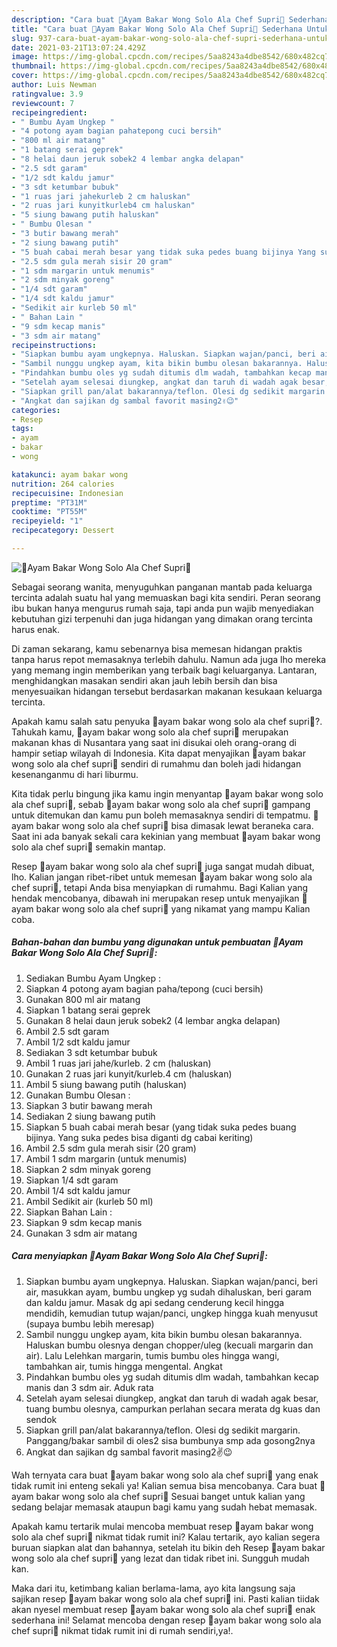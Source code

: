 ```yaml
---
description: "Cara buat 🍗Ayam Bakar Wong Solo Ala Chef Supri🍗 Sederhana Untuk Jualan"
title: "Cara buat 🍗Ayam Bakar Wong Solo Ala Chef Supri🍗 Sederhana Untuk Jualan"
slug: 937-cara-buat-ayam-bakar-wong-solo-ala-chef-supri-sederhana-untuk-jualan
date: 2021-03-21T13:07:24.429Z
image: https://img-global.cpcdn.com/recipes/5aa8243a4dbe8542/680x482cq70/🍗ayam-bakar-wong-solo-ala-chef-supri🍗-foto-resep-utama.jpg
thumbnail: https://img-global.cpcdn.com/recipes/5aa8243a4dbe8542/680x482cq70/🍗ayam-bakar-wong-solo-ala-chef-supri🍗-foto-resep-utama.jpg
cover: https://img-global.cpcdn.com/recipes/5aa8243a4dbe8542/680x482cq70/🍗ayam-bakar-wong-solo-ala-chef-supri🍗-foto-resep-utama.jpg
author: Luis Newman
ratingvalue: 3.9
reviewcount: 7
recipeingredient:
- " Bumbu Ayam Ungkep "
- "4 potong ayam bagian pahatepong cuci bersih"
- "800 ml air matang"
- "1 batang serai geprek"
- "8 helai daun jeruk sobek2 4 lembar angka delapan"
- "2.5 sdt garam"
- "1/2 sdt kaldu jamur"
- "3 sdt ketumbar bubuk"
- "1 ruas jari jahekurleb 2 cm haluskan"
- "2 ruas jari kunyitkurleb4 cm haluskan"
- "5 siung bawang putih haluskan"
- " Bumbu Olesan "
- "3 butir bawang merah"
- "2 siung bawang putih"
- "5 buah cabai merah besar yang tidak suka pedes buang bijinya Yang suka pedes bisa diganti dg cabai keriting"
- "2.5 sdm gula merah sisir 20 gram"
- "1 sdm margarin untuk menumis"
- "2 sdm minyak goreng"
- "1/4 sdt garam"
- "1/4 sdt kaldu jamur"
- "Sedikit air kurleb 50 ml"
- " Bahan Lain "
- "9 sdm kecap manis"
- "3 sdm air matang"
recipeinstructions:
- "Siapkan bumbu ayam ungkepnya. Haluskan. Siapkan wajan/panci, beri air, masukkan ayam, bumbu ungkep yg sudah dihaluskan, beri garam dan kaldu jamur. Masak dg api sedang cenderung kecil hingga mendidih, kemudian tutup wajan/panci, ungkep hingga kuah menyusut (supaya bumbu lebih meresap)"
- "Sambil nunggu ungkep ayam, kita bikin bumbu olesan bakarannya. Haluskan bumbu olesnya dengan chopper/uleg (kecuali margarin dan air). Lalu Lelehkan margarin, tumis bumbu oles hingga wangi, tambahkan air, tumis hingga mengental. Angkat"
- "Pindahkan bumbu oles yg sudah ditumis dlm wadah, tambahkan kecap manis dan 3 sdm air. Aduk rata"
- "Setelah ayam selesai diungkep, angkat dan taruh di wadah agak besar, tuang bumbu olesnya, campurkan perlahan secara merata dg kuas dan sendok"
- "Siapkan grill pan/alat bakarannya/teflon. Olesi dg sedikit margarin. Panggang/bakar sambil di oles2 sisa bumbunya smp ada gosong2nya"
- "Angkat dan sajikan dg sambal favorit masing2✌😉"
categories:
- Resep
tags:
- ayam
- bakar
- wong

katakunci: ayam bakar wong 
nutrition: 264 calories
recipecuisine: Indonesian
preptime: "PT31M"
cooktime: "PT55M"
recipeyield: "1"
recipecategory: Dessert

---
```



![🍗Ayam Bakar Wong Solo Ala Chef Supri🍗](https://img-global.cpcdn.com/recipes/5aa8243a4dbe8542/680x482cq70/🍗ayam-bakar-wong-solo-ala-chef-supri🍗-foto-resep-utama.jpg)

Sebagai seorang wanita, menyuguhkan panganan mantab pada keluarga tercinta adalah suatu hal yang memuaskan bagi kita sendiri. Peran seorang ibu bukan hanya mengurus rumah saja, tapi anda pun wajib menyediakan kebutuhan gizi terpenuhi dan juga hidangan yang dimakan orang tercinta harus enak.

Di zaman  sekarang, kamu sebenarnya bisa memesan hidangan praktis tanpa harus repot memasaknya terlebih dahulu. Namun ada juga lho mereka yang memang ingin memberikan yang terbaik bagi keluarganya. Lantaran, menghidangkan masakan sendiri akan jauh lebih bersih dan bisa menyesuaikan hidangan tersebut berdasarkan makanan kesukaan keluarga tercinta. 



Apakah kamu salah satu penyuka 🍗ayam bakar wong solo ala chef supri🍗?. Tahukah kamu, 🍗ayam bakar wong solo ala chef supri🍗 merupakan makanan khas di Nusantara yang saat ini disukai oleh orang-orang di hampir setiap wilayah di Indonesia. Kita dapat menyajikan 🍗ayam bakar wong solo ala chef supri🍗 sendiri di rumahmu dan boleh jadi hidangan kesenanganmu di hari liburmu.

Kita tidak perlu bingung jika kamu ingin menyantap 🍗ayam bakar wong solo ala chef supri🍗, sebab 🍗ayam bakar wong solo ala chef supri🍗 gampang untuk ditemukan dan kamu pun boleh memasaknya sendiri di tempatmu. 🍗ayam bakar wong solo ala chef supri🍗 bisa dimasak lewat beraneka cara. Saat ini ada banyak sekali cara kekinian yang membuat 🍗ayam bakar wong solo ala chef supri🍗 semakin mantap.

Resep 🍗ayam bakar wong solo ala chef supri🍗 juga sangat mudah dibuat, lho. Kalian jangan ribet-ribet untuk memesan 🍗ayam bakar wong solo ala chef supri🍗, tetapi Anda bisa menyiapkan di rumahmu. Bagi Kalian yang hendak mencobanya, dibawah ini merupakan resep untuk menyajikan 🍗ayam bakar wong solo ala chef supri🍗 yang nikamat yang mampu Kalian coba.

<!--inarticleads1-->

##### Bahan-bahan dan bumbu yang digunakan untuk pembuatan 🍗Ayam Bakar Wong Solo Ala Chef Supri🍗:

1. Sediakan  Bumbu Ayam Ungkep :
1. Siapkan 4 potong ayam bagian paha/tepong (cuci bersih)
1. Gunakan 800 ml air matang
1. Siapkan 1 batang serai geprek
1. Gunakan 8 helai daun jeruk sobek2 (4 lembar angka delapan)
1. Ambil 2.5 sdt garam
1. Ambil 1/2 sdt kaldu jamur
1. Sediakan 3 sdt ketumbar bubuk
1. Ambil 1 ruas jari jahe/kurleb. 2 cm (haluskan)
1. Gunakan 2 ruas jari kunyit/kurleb.4 cm (haluskan)
1. Ambil 5 siung bawang putih (haluskan)
1. Gunakan  Bumbu Olesan :
1. Siapkan 3 butir bawang merah
1. Sediakan 2 siung bawang putih
1. Siapkan 5 buah cabai merah besar (yang tidak suka pedes buang bijinya. Yang suka pedes bisa diganti dg cabai keriting)
1. Ambil 2.5 sdm gula merah sisir (20 gram)
1. Ambil 1 sdm margarin (untuk menumis)
1. Siapkan 2 sdm minyak goreng
1. Siapkan 1/4 sdt garam
1. Ambil 1/4 sdt kaldu jamur
1. Ambil Sedikit air (kurleb 50 ml)
1. Siapkan  Bahan Lain :
1. Siapkan 9 sdm kecap manis
1. Gunakan 3 sdm air matang




<!--inarticleads2-->

##### Cara menyiapkan 🍗Ayam Bakar Wong Solo Ala Chef Supri🍗:

1. Siapkan bumbu ayam ungkepnya. Haluskan. Siapkan wajan/panci, beri air, masukkan ayam, bumbu ungkep yg sudah dihaluskan, beri garam dan kaldu jamur. Masak dg api sedang cenderung kecil hingga mendidih, kemudian tutup wajan/panci, ungkep hingga kuah menyusut (supaya bumbu lebih meresap)
1. Sambil nunggu ungkep ayam, kita bikin bumbu olesan bakarannya. Haluskan bumbu olesnya dengan chopper/uleg (kecuali margarin dan air). Lalu Lelehkan margarin, tumis bumbu oles hingga wangi, tambahkan air, tumis hingga mengental. Angkat
1. Pindahkan bumbu oles yg sudah ditumis dlm wadah, tambahkan kecap manis dan 3 sdm air. Aduk rata
1. Setelah ayam selesai diungkep, angkat dan taruh di wadah agak besar, tuang bumbu olesnya, campurkan perlahan secara merata dg kuas dan sendok
1. Siapkan grill pan/alat bakarannya/teflon. Olesi dg sedikit margarin. Panggang/bakar sambil di oles2 sisa bumbunya smp ada gosong2nya
1. Angkat dan sajikan dg sambal favorit masing2✌😉




Wah ternyata cara buat 🍗ayam bakar wong solo ala chef supri🍗 yang enak tidak rumit ini enteng sekali ya! Kalian semua bisa mencobanya. Cara buat 🍗ayam bakar wong solo ala chef supri🍗 Sesuai banget untuk kalian yang sedang belajar memasak ataupun bagi kamu yang sudah hebat memasak.

Apakah kamu tertarik mulai mencoba membuat resep 🍗ayam bakar wong solo ala chef supri🍗 nikmat tidak rumit ini? Kalau tertarik, ayo kalian segera buruan siapkan alat dan bahannya, setelah itu bikin deh Resep 🍗ayam bakar wong solo ala chef supri🍗 yang lezat dan tidak ribet ini. Sungguh mudah kan. 

Maka dari itu, ketimbang kalian berlama-lama, ayo kita langsung saja sajikan resep 🍗ayam bakar wong solo ala chef supri🍗 ini. Pasti kalian tiidak akan nyesel membuat resep 🍗ayam bakar wong solo ala chef supri🍗 enak sederhana ini! Selamat mencoba dengan resep 🍗ayam bakar wong solo ala chef supri🍗 nikmat tidak rumit ini di rumah sendiri,ya!.

